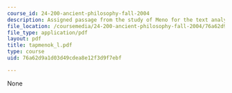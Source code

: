 ```yaml
---
course_id: 24-200-ancient-philosophy-fall-2004
description: Assigned passage from the study of Meno for the text analysis presentation.
file_location: /coursemedia/24-200-ancient-philosophy-fall-2004/76a62d9a1d03d49cdea8e12f3d9f7ebf_tapmenok_l.pdf
file_type: application/pdf
layout: pdf
title: tapmenok_l.pdf
type: course
uid: 76a62d9a1d03d49cdea8e12f3d9f7ebf

---
```

None